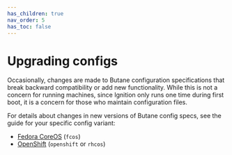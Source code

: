 ```yaml
---
has_children: true
nav_order: 5
has_toc: false
---
```


# Upgrading configs

Occasionally, changes are made to Butane configuration specifications that break backward compatibility or add new functionality. While this is not a concern for running machines, since Ignition only runs one time during first boot, it is a concern for those who maintain configuration files.

For details about changes in new versions of Butane config specs, see the guide for your specific config variant:

- [Fedora CoreOS](upgrading-fcos.md) (`fcos`)
- [OpenShift](upgrading-openshift.md) (`openshift` or `rhcos`)
